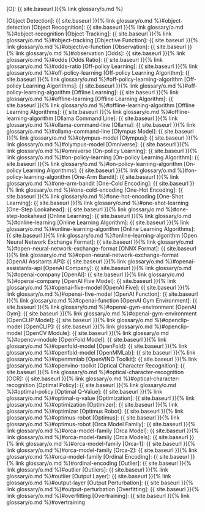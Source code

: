[O]: {{ site.baseurl }}{% link glossary/o.md %}

[Object Detection]: {{ site.baseurl }}{% link glossary/o.md %}#object-detection
[Object Recognition]: {{ site.baseurl }}{% link glossary/o.md %}#object-recognition
[Object Tracking]: {{ site.baseurl }}{% link glossary/o.md %}#object-tracking
[Objective Function]: {{ site.baseurl }}{% link glossary/o.md %}#objective-function
[Observation]: {{ site.baseurl }}{% link glossary/o.md %}#observation
[Odds]: {{ site.baseurl }}{% link glossary/o.md %}#odds
[Odds Ratio]: {{ site.baseurl }}{% link glossary/o.md %}#odds-ratio
[Off-policy Learning]: {{ site.baseurl }}{% link glossary/o.md %}#off-policy-learning
[Off-policy Learning Algorithm]: {{ site.baseurl }}{% link glossary/o.md %}#off-policy-learning-algorithm
[Off-policy Learning Algorithms]: {{ site.baseurl }}{% link glossary/o.md %}#off-policy-learning-algorithm
[Offline Learning]: {{ site.baseurl }}{% link glossary/o.md %}#offline-learning
[Offline Learning Algorithm]: {{ site.baseurl }}{% link glossary/o.md %}#offline-learning-algorithm
[Offline Learning Algorithms]: {{ site.baseurl }}{% link glossary/o.md %}#offline-learning-algorithm
[Ollama Command Line]: {{ site.baseurl }}{% link glossary/o.md %}#ollama-command-line
[Ollama]: {{ site.baseurl }}{% link glossary/o.md %}#ollama-command-line
[Olympus Model]: {{ site.baseurl }}{% link glossary/o.md %}#olympus-model
[Olympus]: {{ site.baseurl }}{% link glossary/o.md %}#olympus-model
[Omniverse]: {{ site.baseurl }}{% link glossary/o.md %}#omniverse
[On-policy Learning]: {{ site.baseurl }}{% link glossary/o.md %}#on-policy-learning
[On-policy Learning Algorithm]: {{ site.baseurl }}{% link glossary/o.md %}#on-policy-learning-algorithm
[On-policy Learning Algorithms]: {{ site.baseurl }}{% link glossary/o.md %}#on-policy-learning-algorithm
[One-Arm Bandit]: {{ site.baseurl }}{% link glossary/o.md %}#one-arm-bandit
[One-Cold Encoding]: {{ site.baseurl }}{% link glossary/o.md %}#one-cold-encoding
[One-Hot Encoding]: {{ site.baseurl }}{% link glossary/o.md %}#one-hot-encoding
[One-Shot Learning]: {{ site.baseurl }}{% link glossary/o.md %}#one-shot-learning
[One-Step Lookahead]: {{ site.baseurl }}{% link glossary/o.md %}#one-step-lookahead
[Online Learning]: {{ site.baseurl }}{% link glossary/o.md %}#online-learning
[Online Learning Algorithm]: {{ site.baseurl }}{% link glossary/o.md %}#online-learning-algorithm
[Online Learning Algorithms]: {{ site.baseurl }}{% link glossary/o.md %}#online-learning-algorithm
[Open Neural Network Exchange Format]: {{ site.baseurl }}{% link glossary/o.md %}#open-neural-network-exchange-format
[ONNX Format]: {{ site.baseurl }}{% link glossary/o.md %}#open-neural-network-exchange-format
[OpenAI Assitants API]: {{ site.baseurl }}{% link glossary/o.md %}#openai-assistants-api
[OpenAI Company]: {{ site.baseurl }}{% link glossary/o.md %}#openai-company
[OpenAI]: {{ site.baseurl }}{% link glossary/o.md %}#openai-company
[OpenAI Five Model]: {{ site.baseurl }}{% link glossary/o.md %}#openai-five-model
[OpenAI Five]: {{ site.baseurl }}{% link glossary/o.md %}#openai-five-model
[OpenAI Function]: {{ site.baseurl }}{% link glossary/o.md %}#openai-function
[OpenAI Gym Environment]: {{ site.baseurl }}{% link glossary/o.md %}#openai-gym-environment
[OpenAI Gym]: {{ site.baseurl }}{% link glossary/o.md %}#openai-gym-environment
[OpenCLIP Model]: {{ site.baseurl }}{% link glossary/o.md %}#openclip-model
[OpenCLIP]: {{ site.baseurl }}{% link glossary/o.md %}#openclip-model
[OpenCV Module]: {{ site.baseurl }}{% link glossary/o.md %}#opencv-module
[OpenFold Model]: {{ site.baseurl }}{% link glossary/o.md %}#openfold-model
[OpenFold]: {{ site.baseurl }}{% link glossary/o.md %}#openfold-model
[OpenMMLab]: {{ site.baseurl }}{% link glossary/o.md %}#openmmlab
[OpenVINO Toolkit]: {{ site.baseurl }}{% link glossary/o.md %}#openvino-toolkit
[Optical Character Recognition]: {{ site.baseurl }}{% link glossary/o.md %}#optical-character-recognition
[OCR]: {{ site.baseurl }}{% link glossary/o.md %}#optical-character-recognition
[Optimal Policy]: {{ site.baseurl }}{% link glossary/o.md %}#optimal-policy
[Optimal Q-Value]: {{ site.baseurl }}{% link glossary/o.md %}#optimal-q-value
[Optimization]: {{ site.baseurl }}{% link glossary/o.md %}#optimization
[Optimizer]: {{ site.baseurl }}{% link glossary/o.md %}#optimizer
[Optimus Robot]: {{ site.baseurl }}{% link glossary/o.md %}#optimus-robot
[Optimus]: {{ site.baseurl }}{% link glossary/o.md %}#optimus-robot
[Orca Model Family]: {{ site.baseurl }}{% link glossary/o.md %}#orca-model-family
[Orca Model]: {{ site.baseurl }}{% link glossary/o.md %}#orca-model-family
[Orca Models]: {{ site.baseurl }}{% link glossary/o.md %}#orca-model-family
[Orca-1]: {{ site.baseurl }}{% link glossary/o.md %}#orca-model-family
[Orca-2]: {{ site.baseurl }}{% link glossary/o.md %}#orca-model-family
[Ordinal Encoding]: {{ site.baseurl }}{% link glossary/o.md %}#ordinal-encoding
[Outlier]: {{ site.baseurl }}{% link glossary/o.md %}#outlier
[Outliers]: {{ site.baseurl }}{% link glossary/o.md %}#outlier
[Output Layer]: {{ site.baseurl }}{% link glossary/o.md %}#output-layer
[Output Perturbation]: {{ site.baseurl }}{% link glossary/o.md %}#output-perturbation
[Overfitting]: {{ site.baseurl }}{% link glossary/o.md %}#overfitting
[Overtraining]: {{ site.baseurl }}{% link glossary/o.md %}#overtraining
